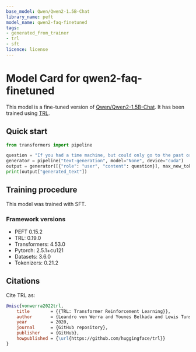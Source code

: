 ```yaml
---
base_model: Qwen/Qwen2-1.5B-Chat
library_name: peft
model_name: qwen2-faq-finetuned
tags:
- generated_from_trainer
- trl
- sft
licence: license
---
```


# Model Card for qwen2-faq-finetuned

This model is a fine-tuned version of [Qwen/Qwen2-1.5B-Chat](https://huggingface.co/Qwen/Qwen2-1.5B-Chat).
It has been trained using [TRL](https://github.com/huggingface/trl).

## Quick start

```python
from transformers import pipeline

question = "If you had a time machine, but could only go to the past or the future once and never return, which would you choose and why?"
generator = pipeline("text-generation", model="None", device="cuda")
output = generator([{"role": "user", "content": question}], max_new_tokens=128, return_full_text=False)[0]
print(output["generated_text"])
```

## Training procedure

 


This model was trained with SFT.

### Framework versions

- PEFT 0.15.2
- TRL: 0.19.0
- Transformers: 4.53.0
- Pytorch: 2.5.1+cu121
- Datasets: 3.6.0
- Tokenizers: 0.21.2

## Citations



Cite TRL as:
    
```bibtex
@misc{vonwerra2022trl,
	title        = {{TRL: Transformer Reinforcement Learning}},
	author       = {Leandro von Werra and Younes Belkada and Lewis Tunstall and Edward Beeching and Tristan Thrush and Nathan Lambert and Shengyi Huang and Kashif Rasul and Quentin Gallou{\'e}dec},
	year         = 2020,
	journal      = {GitHub repository},
	publisher    = {GitHub},
	howpublished = {\url{https://github.com/huggingface/trl}}
}
```